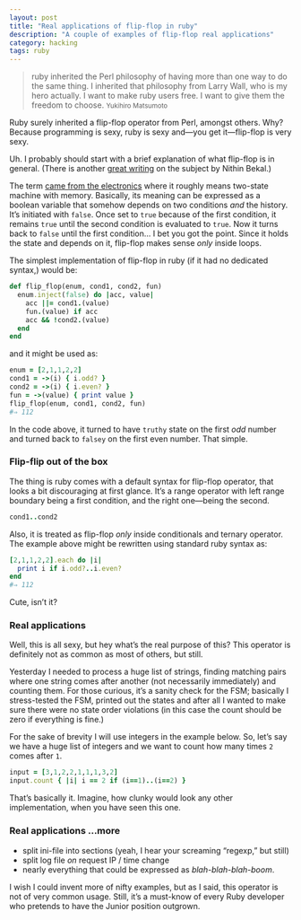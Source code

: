 ```yaml
---
layout: post
title: "Real applications of flip-flop in ruby"
description: "A couple of examples of flip-flop real applications"
category: hacking
tags: ruby
---
```


> ruby inherited the Perl philosophy of having more than one way to do the same
> thing. I inherited that philosophy from Larry Wall, who is my hero actually.
> I want to make ruby users free. I want to give them the freedom to choose.
> <small>Yukihiro Matsumoto</small>

Ruby surely inherited a flip-flop operator from Perl, amongst others. Why?
Because programming is sexy, ruby is sexy and—you get it—flip-flop is very sexy.

Uh. I probably should start with a brief explanation of what flip-flop is
in general. (There is another
[great writing](http://nithinbekal.com/posts/ruby-flip-flop/) on the subject by
Nithin Bekal.)

The term [came from the electronics](https://en.wikipedia.org/wiki/Flip-flop_(electronics))
where it roughly means two-state machine with memory. Basically, its meaning
can be expressed as a boolean variable that somehow depends on two conditions
_and_ the history. It’s initiated with `false`.
Once set to `true` because of the first condition, it remains
`true` until the second condition is evaluated to `true`. Now it turns back
to `false` until the first condition... I bet you got the point. Since it holds
the state and depends on it, flip-flop makes sense _only_ inside loops.

The simplest implementation of flip-flop in ruby (if it had no dedicated syntax,)
would be:

```ruby
def flip_flop(enum, cond1, cond2, fun)
  enum.inject(false) do |acc, value|
    acc ||= cond1.(value)
    fun.(value) if acc
    acc && !cond2.(value)
  end
end
```

and it might be used as:

```ruby
enum = [2,1,1,2,2]
cond1 = ->(i) { i.odd? }
cond2 = ->(i) { i.even? }
fun = ->(value) { print value }
flip_flop(enum, cond1, cond2, fun)
#⇒ 112
```

In the code above, it turned to have `truthy` state on the first _odd_ number
and turned back to `falsey` on the first even number. That simple.

### Flip-flip out of the box

The thing is ruby comes with a default syntax for flip-flop operator,
that looks a bit discouraging at first glance. It’s a range operator with
left range boundary being a first condition, and the right one—being the second.

```ruby
cond1..cond2
```

Also, it is treated as flip-flop _only_ inside conditionals and ternary operator.
The example above might be rewritten using standard ruby syntax as:

```ruby
[2,1,1,2,2].each do |i|
  print i if i.odd?..i.even?
end
#⇒ 112
```

Cute, isn’t it?

### Real applications

Well, this is all sexy, but hey what’s the real purpose of this? This operator
is definitely not as common as most of others, but still.

Yesterday I needed to process a huge list of strings, finding matching pairs
where one string comes after another (not necessarily immediately) and counting
them. For those curious, it’s a sanity check for the FSM; basically I
stress-tested the FSM, printed out the states and after all I wanted to make
sure there were no state order violations (in this case the count should be zero
if everything is fine.)

For the sake of brevity I will use integers in the example below. So, let’s say
we have a huge list of integers and we want to count how many times `2` comes
after `1`.

```ruby
input = [3,1,2,2,1,1,1,3,2]
input.count { |i| i == 2 if (i==1)..(i==2) }
```

That’s basically it. Imagine, how clunky would look any other implementation,
when you have seen this one.

### Real applications ...more

- split ini-file into sections (yeah, I hear your screaming “regexp,” but still)
- split log file _on_ request IP / time change
- nearly everything that could be expressed as _blah-blah-blah-boom_.

I wish I could invent more of nifty examples, but as I said, this operator
is not of very common usage. Still, it’s a must-know of every Ruby developer
who pretends to have the Junior position outgrown.
